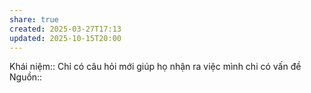 ```yaml
---
share: true
created: 2025-03-27T17:13
updated: 2025-10-15T20:00
---
```

Khái niệm:: 
Chỉ có câu hỏi mới giúp họ nhận ra việc mình chi có vấn đề 
Nguồn:: 